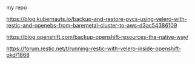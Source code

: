 my repo

https://blog.kubernauts.io/backup-and-restore-pvcs-using-velero-with-restic-and-openebs-from-baremetal-cluster-to-aws-d3ac54386109

https://blog.openshift.com/backup-openshift-resources-the-native-way/

https://forum.restic.net/t/running-restic-with-velero-inside-openshift-okd/1868

